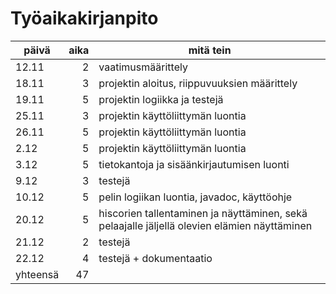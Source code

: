 # Työaikakirjanpito

|päivä|aika|mitä tein|
| ------ | -: | ------- |
|12.11   | 2  | vaatimusmäärittely|
|18.11   | 3  | projektin aloitus, riippuvuuksien määrittely|
|19.11   | 5  | projektin logiikka ja testejä|
|25.11   | 3  | projektin käyttöliittymän luontia|
|26.11   | 5  | projektin käyttöliittymän luontia|
|2.12    | 5  | projektin käyttöliittymän luontia|
|3.12    | 5  | tietokantoja ja sisäänkirjautumisen luonti|
|9.12    | 3  | testejä|
10.12    | 5  | pelin logiikan luontia, javadoc, käyttöohje|
|20.12   | 5  | hiscorien tallentaminen ja näyttäminen, sekä pelaajalle jäljellä olevien elämien näyttäminen|
|21.12   | 2  | testejä|
|22.12   | 4  | testejä + dokumentaatio|
|yhteensä| 47 | 
